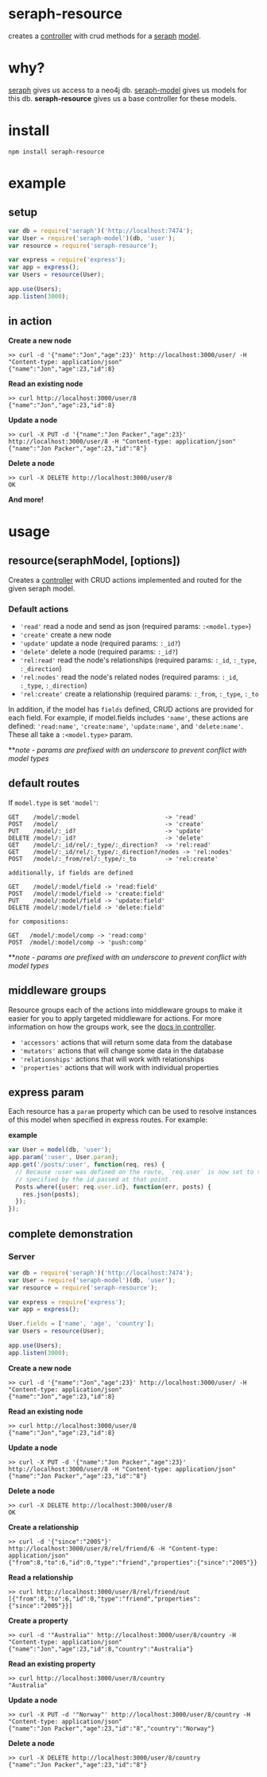 seraph-resource
====================

creates a [controller](http://github.com/brikteknologier/controller) with crud
methods for a [seraph](http://github.com/brikteknologier/seraph)
[model](http://github.com/brikteknologier/seraph-model).

# why?

[seraph](http://github.com/brikteknologier/seraph) gives us access to a neo4j 
db. [seraph-model](http://github.com/brikteknologier/seraph-model) gives us
models for this db. __seraph-resource__ gives us a base controller for these
models. 

# install

`npm install seraph-resource`

# example

## setup

```javascript
var db = require('seraph')('http://localhost:7474');
var User = require('seraph-model')(db, 'user');
var resource = require('seraph-resource');

var express = require('express');
var app = express();
var Users = resource(User);

app.use(Users);
app.listen(3000);
```

## in action

__Create a new node__
```
>> curl -d '{"name":"Jon","age":23}' http://localhost:3000/user/ -H "Content-type: application/json"
{"name":"Jon","age":23,"id":8}
```

__Read an existing node__
```
>> curl http://localhost:3000/user/8
{"name":"Jon","age":23,"id":8}
```

__Update a node__
```
>> curl -X PUT -d '{"name":"Jon Packer","age":23}' http://localhost:3000/user/8 -H "Content-type: application/json"
{"name":"Jon Packer","age":23,"id":"8"}
```

__Delete a node__
```
>> curl -X DELETE http://localhost:3000/user/8
OK
```

__And more!__

# usage
## resource(seraphModel, [options])

Creates a [controller](http://github.com/brikteknologier/controller) with CRUD 
actions implemented and routed for the given seraph model. 

### Default actions

* `'read'` read a node and send as json (required params: `:<model.type>`)
* `'create'` create a new node
* `'update'` update a node (required params: `:_id?`)
* `'delete'` delete a node (required params: `:_id?`)
* `'rel:read'` read the node's relationships (required params: 
  `:_id`, `:_type`, `:_direction`)
* `'rel:nodes'` read the node's related nodes (required params:
  `:_id`, `:_type`, `:_direction`)
* `'rel:create'` create a relationship (required params: `:_from`, `:_type`,
  `:_to`

In addition, if the model has `fields` defined, CRUD actions are provided for
each field. For example, if model.fields includes `'name'`, these actions are
defined: `'read:name'`, `'create:name'`, `'update:name'`, and `'delete:name'`.
These all take a `:<model.type>` param.

\*\**note - params are prefixed with an underscore to prevent conflict with
model types*

## default routes

If `model.type` is set `'model'`:

```
GET    /model/:model                        -> 'read'
POST   /model/                              -> 'create'
PUT    /model/:_id?                         -> 'update'
DELETE /model/:_id?                         -> 'delete'
GET    /model/:_id/rel/:_type/:_direction?  -> 'rel:read'
GET    /model/:_id/rel/:_type/:_direction?/nodes -> 'rel:nodes'
POST   /model/:_from/rel/:_type/:_to        -> 'rel:create'

additionally, if fields are defined

GET    /model/:model/field -> 'read:field'
POST   /model/:model/field -> 'create:field'
PUT    /model/:model/field -> 'update:field'
DELETE /model/:model/field -> 'delete:field'

for compositions:

GET   /model/:model/comp -> 'read:comp'
POST  /model/:model/comp -> 'push:comp'

```

\*\**note - params are prefixed with an underscore to prevent conflict with
model types*

## middleware groups

Resource groups each of the actions into middleware groups to make it easier
for you to apply targeted middleware for actions. For more information on how
the groups work, see the [docs in controller](https://github.com/brikteknologier/controller#groups).

* `'accessors'` actions that will return some data from the database
* `'mutators'` actions that will change some data in the database
* `'relationships'` actions that will work with relationships
* `'properties'` actions that will work with individual properties

## express param

Each resource has a `param` property which can be used to resolve instances of
this model when specified in express routes. For example:

__example__
```javascript
var User = model(db, 'user');
app.param(':user', User.param);
app.get('/posts/:user', function(req, res) {
  // Because :user was defined on the route, `req.user` is now set to the user
  // specified by the id passed at that point. 
  Posts.where({user: req.user.id}, function(err, posts) {
    res.json(posts);
  });
});
```

## complete demonstration

### Server

```javascript
var db = require('seraph')('http://localhost:7474');
var User = require('seraph-model')(db, 'user');
var resource = require('seraph-resource');

var express = require('express');
var app = express();

User.fields = ['name', 'age', 'country'];
var Users = resource(User);

app.use(Users);
app.listen(3000);
```


__Create a new node__
```
>> curl -d '{"name":"Jon","age":23}' http://localhost:3000/user/ -H "Content-type: application/json"
{"name":"Jon","age":23,"id":8}
```

__Read an existing node__
```
>> curl http://localhost:3000/user/8
{"name":"Jon","age":23,"id":8}
```

__Update a node__
```
>> curl -X PUT -d '{"name":"Jon Packer","age":23}' http://localhost:3000/user/8 -H "Content-type: application/json"
{"name":"Jon Packer","age":23,"id":"8"}
```

__Delete a node__
```
>> curl -X DELETE http://localhost:3000/user/8
OK
```

__Create a relationship__
```
>> curl -d '{"since":"2005"}' http://localhost:3000/user/8/rel/friend/6 -H "Content-type: application/json"
{"from":8,"to":6,"id":0,"type":"friend","properties":{"since":"2005"}}
```

__Read a relationship__
```
>> curl http://localhost:3000/user/8/rel/friend/out
[{"from":8,"to":6,"id":0,"type":"friend","properties":{"since":"2005"}}]
```

__Create a property__
```
>> curl -d '"Australia"' http://localhost:3000/user/8/country -H "Content-type: application/json"
{"name":"Jon","age":23,"id":8,"country":"Australia"}
```

__Read an existing property__
```
>> curl http://localhost:3000/user/8/country
"Australia"
```

__Update a node__
```
>> curl -X PUT -d '"Norway"' http://localhost:3000/user/8/country -H "Content-type: application/json"
{"name":"Jon Packer","age":23,"id":"8","country":"Norway"}
```

__Delete a node__
```
>> curl -X DELETE http://localhost:3000/user/8/country
{"name":"Jon Packer","age":23,"id":"8"}
```
